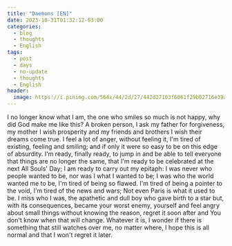 ```yaml
---
title: "Daemons [EN]"
date: 2023-10-31T01:32:12-03:00
categories:
  - blog
  - thoughts
  - English
tags:
  - post
  - days
  - no-update
  - thoughts
  - English
header:
  image: https://i.pinimg.com/564x/44/2d/27/442d27103f6061f29b02716e39a33488.jpg
---
```

I no longer know what I am, the one who smiles so much is not happy, why did God make me like this? A broken person, I ask my father for forgiveness, my mother I wish prosperity and my friends and brothers I wish their dreams come true.
I feel a lot of anger, without feeling it, I'm tired of existing, feeling and smiling; and if only it were so easy to be on this edge of absurdity.
I'm ready, finally ready, to jump in and be able to tell everyone that things are no longer the same, that I'm ready to be celebrated at the next All Souls' Day; I am ready to carry out my epitaph: I was never who people wanted to be, nor was I what I wanted to be; I was who the world wanted me to be, I'm tired of being so flawed.
I'm tired of being a pointer to the void, I'm tired of the news and wars; Not even Paris is what it used to be.
I miss who I was, the apathetic and dull boy who gave birth to a star but, with its consequences, became your worst enemy, yourself and feel angry about small things without knowing the reason, regret it soon after and You don't know when that will change. Whatever it is, I wonder if there is something that still watches over me, no matter where, I hope this is all normal and that I won't regret it later.
